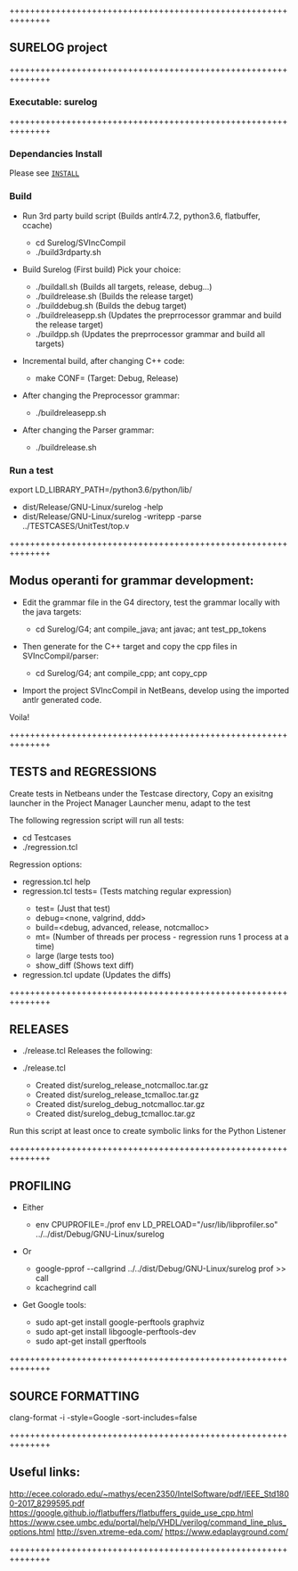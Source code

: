 ++++++++++++++++++++++++++++++++++++++++++++++++++++++++++++++
## SURELOG project
++++++++++++++++++++++++++++++++++++++++++++++++++++++++++++++
### Executable: surelog
++++++++++++++++++++++++++++++++++++++++++++++++++++++++++++++

### Dependancies Install 

Please see [`INSTALL`](../INSTALL.md)

### Build

* Run 3rd party build script (Builds antlr4.7.2, python3.6, flatbuffer, ccache)
   * cd Surelog/SVIncCompil
   * ./build3rdparty.sh

* Build Surelog (First build)
  Pick your choice:
   * ./buildall.sh       (Builds all targets, release, debug...)
   * ./buildrelease.sh   (Builds the release target)
   * ./builddebug.sh     (Builds the debug target)
   * ./buildreleasepp.sh (Updates the preprrocessor grammar and build the release target)
   * ./buildpp.sh        (Updates the preprrocessor grammar and build all targets)

* Incremental build, after changing C++ code:
  * make CONF=<target> (Target: Debug, Release) 

* After changing the Preprocessor grammar:
  * ./buildreleasepp.sh

* After changing the Parser grammar:
  * ./buildrelease.sh

### Run a test

export LD_LIBRARY_PATH=<Surelog install>/python3.6/python/lib/

* dist/Release/GNU-Linux/surelog -help
* dist/Release/GNU-Linux/surelog -writepp -parse ../TESTCASES/UnitTest/top.v

++++++++++++++++++++++++++++++++++++++++++++++++++++++++++++++
## Modus operanti for grammar development:

* Edit the grammar file in the G4 directory, test the grammar locally with the java targets: 
  * cd Surelog/G4; ant compile_java; ant javac; ant test_pp_tokens

* Then generate for the C++ target and copy the cpp files in SVIncCompil/parser:
  * cd Surelog/G4; ant compile_cpp; ant copy_cpp

* Import the project SVIncCompil in NetBeans, develop using the imported antlr generated code.

Voila! 

++++++++++++++++++++++++++++++++++++++++++++++++++++++++++++++
## TESTS and REGRESSIONS

Create tests in Netbeans under the Testcase directory,
 Copy an exisitng launcher in the Project Manager Launcher menu, adapt to the test

The following regression script will run all tests:
* cd Testcases
* ./regression.tcl 

Regression options:
* regression.tcl help   
* regression.tcl tests=<testname>     (Tests matching regular expression)
  * test=<testname>                   (Just that test)
  * debug=<none, valgrind, ddd>
  * build=<debug, advanced, release, notcmalloc>
  * mt=<nbThreads>                    (Number of threads per process -
                                       regression runs 1 process at a time)
  * large                             (large tests too)
  * show_diff                         (Shows text diff)
* regression.tcl update (Updates the diffs)  


++++++++++++++++++++++++++++++++++++++++++++++++++++++++++++++
## RELEASES

* ./release.tcl Releases the following:

* ./release.tcl
   * Created  dist/surelog_release_notcmalloc.tar.gz
   * Created  dist/surelog_release_tcmalloc.tar.gz
   * Created  dist/surelog_debug_notcmalloc.tar.gz
   * Created  dist/surelog_debug_tcmalloc.tar.gz

Run this script at least once to create symbolic links for the Python Listener

++++++++++++++++++++++++++++++++++++++++++++++++++++++++++++++
## PROFILING

* Either
   * env CPUPROFILE=./prof env LD_PRELOAD="/usr/lib/libprofiler.so"  ../../dist/Debug/GNU-Linux/surelog <test>
* Or 
   * google-pprof --callgrind  ../../dist/Debug/GNU-Linux/surelog prof >> call
   * kcachegrind call 

* Get Google tools: 
   * sudo apt-get install google-perftools graphviz
   * sudo apt-get install libgoogle-perftools-dev
   * sudo apt-get install gperftools

++++++++++++++++++++++++++++++++++++++++++++++++++++++++++++++
## SOURCE FORMATTING

clang-format -i -style=Google -sort-includes=false <files>

++++++++++++++++++++++++++++++++++++++++++++++++++++++++++++++
## Useful links:

http://ecee.colorado.edu/~mathys/ecen2350/IntelSoftware/pdf/IEEE_Std1800-2017_8299595.pdf
https://google.github.io/flatbuffers/flatbuffers_guide_use_cpp.html
https://www.csee.umbc.edu/portal/help/VHDL/verilog/command_line_plus_options.html
http://sven.xtreme-eda.com/
https://www.edaplayground.com/

++++++++++++++++++++++++++++++++++++++++++++++++++++++++++++++
